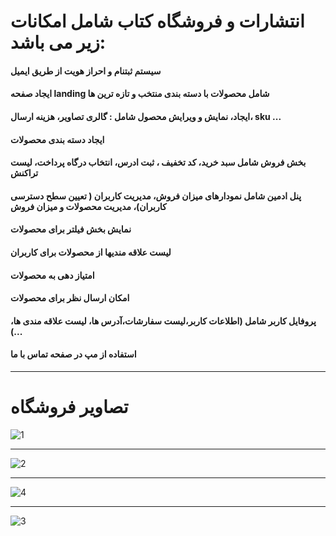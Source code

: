 # انتشارات و فروشگاه کتاب شامل امکانات زیر می باشد:
#### سیستم ثبتنام و احراز هویت از طریق ایمیل
#### ایجاد صفحه landing شامل محصولات با دسته بندی منتخب و تازه ترین ها
#### ایجاد، نمایش و ویرایش محصول شامل : گالری تصاویر، هزینه ارسال، sku ...
#### ایجاد دسته بندی محصولات
#### بخش فروش شامل سبد خرید، کد تخفیف ، ثبت ادرس، انتخاب درگاه پرداخت، لیست تراکنش
#### پنل ادمین شامل نمودارهای میزان فروش، مدیریت کاربران ( تعیین سطح دسترسی کاربران)، مدیریت محصولات و میزان فروش
#### نمایش بخش فیلتر برای محصولات
#### لیست علاقه مندیها از محصولات برای کاربران
#### امتیاز دهی به محصولات
#### امکان ارسال نظر برای محصولات
#### پروفایل کاربر شامل (اطلاعات کاربر،لیست سفارشات،آدرس ها، لیست علاقه مندی ها، ...)
#### استفاده از مپ در صفحه تماس با ما

---

# تصاویر فروشگاه


![1](https://github.com/vistaWebb/nashrenow/assets/133003406/5d3169aa-8122-4c3c-82fb-aac216175b11)

---


![2](https://github.com/vistaWebb/nashrenow/assets/133003406/2196554f-c729-4920-bf3d-43dc0007b7fd)

---


![4](https://github.com/vistaWebb/nashrenow/assets/133003406/406b92df-bc95-4b3a-97bb-0bf066bfa821)

---


![3](https://github.com/vistaWebb/nashrenow/assets/133003406/a0b14589-00a6-4e5f-ac78-6121babd55b8)
